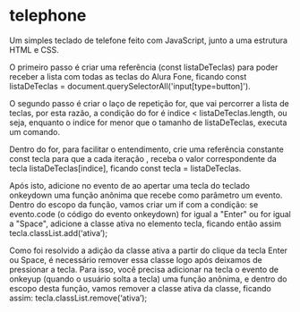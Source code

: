 # telephone

Um simples teclado de telefone feito com JavaScript, junto a uma estrutura HTML e CSS.



O primeiro passo é criar uma referência (const listaDeTeclas) para poder receber a lista com todas as teclas do Alura Fone, ficando const listaDeTeclas = document.querySelectorAll('input[type=button]').

O segundo passo é criar o laço de repetição for, que vai percorrer a lista de teclas, por esta razão, a condição do for é indice < listaDeTeclas.length, ou seja, enquanto o indice for menor que o tamanho de listaDeTeclas, executa um comando.

Dentro do for, para facilitar o entendimento, crie uma referência constante const tecla para que a cada iteração , receba o valor correspondente da tecla listaDeTeclas[indice], ficando const tecla = listaDeTeclas.

Após isto, adicione no evento de ao apertar uma tecla do teclado onkeydown uma função anônima que recebe como parâmetro um evento. Dentro do escopo da função, vamos criar um if com a condição: se evento.code (o código do evento onkeydown) for igual a "Enter" ou for igual a "Space", adicione a classe ativa no elemento tecla, ficando então assim tecla.classList.add(‘ativa’);

Como foi resolvido a adição da classe ativa a partir do clique da tecla Enter ou Space, é necessário remover essa classe logo após deixamos de pressionar a tecla. Para isso, você precisa adicionar na tecla o evento de onkeyup (quando o usuário solta a tecla) uma função anônima, e dentro do escopo desta função, vamos remover a classe ativa da classe, ficando assim: tecla.classList.remove(‘ativa’);
